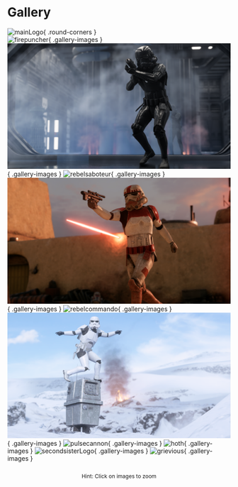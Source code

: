 # Gallery
![mainLogo](https://staticdelivery.nexusmods.com/mods/2229/images/7592/7592-1674924870-1295293081.png){ .round-corners }  
![firepuncher](/assets/gallery/firepuncher.png){ .gallery-images  }
![shadowtrooper](/assets/gallery/shadowtrooper.png){ .gallery-images  }
![rebelsaboteur](/assets/gallery/rebelsaboteur.png){ .gallery-images  }
![shocktrooper](/assets/gallery/shocktrooper.png){ .gallery-images  }
![rebelcommando](/assets/gallery/rebelcommando.png){ .gallery-images  }
![imhansolo](/assets/gallery/imhansolo.png){ .gallery-images  }
![pulsecannon](/assets/gallery/pulsecannon.png){ .gallery-images  }
![hoth](/assets/gallery/hoth.png){ .gallery-images  }
![secondsisterLogo](https://staticdelivery.nexusmods.com/mods/2229/images/7592/7592-1680370355-1385766820.png){ .gallery-images  }
![grievious](https://staticdelivery.nexusmods.com/mods/2229/images/7592/7592-1649279330-769874065.png){ .gallery-images }

<p style="font-size: 12px; text-align: center; margin-top: 2em; margin-bottom: -1em;">Hint: Click on images to zoom</p>